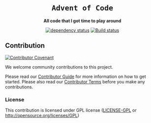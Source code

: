 <!-- Allow this file to not have a first line heading -->
<!-- markdownlint-disable-file MD041 -->

<!-- inline html -->
<!-- markdownlint-disable-file MD033 -->

<div align="center">

<!--- FIXME: Pick an emoji and name your project! --->
# `Advent of Code`

<!--- FIXME: Write short catchy description/tagline of project --->
**All code that I got time to play around**

<!--- FIXME: Update crate, repo and CI workflow names here! Remove any that are not relevant --->
    
[![dependency status](https://deps.rs/repo/github/Spacial/AoC/status.svg)](https://deps.rs/repo/github/Spacial/AoC)
[![Build status](https://github.com/EmbarkStudios/physx-rs/workflows/CI/badge.svg)](https://github.com/EmbarkStudios/physx-rs/actions)
</div>


## Contribution

[![Contributor Covenant](https://img.shields.io/badge/contributor%20covenant-v1.4-ff69b4.svg)](../main/CODE_OF_CONDUCT.md)

We welcome community contributions to this project.

Please read our [Contributor Guide](CONTRIBUTING.md) for more information on how to get started.
Please also read our [Contributor Terms](CONTRIBUTING.md#contributor-terms) before you make any contributions.


### License

This contribution is licensed under GPL license ([LICENSE-GPL](LICENSE-GPL) or <http://opensource.org/licenses/GPL>)

